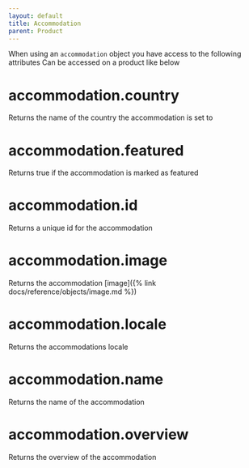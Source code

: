 ```yaml
---
layout: default
title: Accommodation
parent: Product
---
```

When using an `accommodation` object you have access to the following attributes
Can be accessed on a product like below

# accommodation.country

Returns the name of the country the accommodation is set to

# accommodation.featured

Returns true if the accommodation is marked as featured

# accommodation.id

Returns a unique id for the accommodation

# accommodation.image

Returns the accommodation [image]({% link docs/reference/objects/image.md %})

# accommodation.locale

Returns the accommodations locale 

# accommodation.name

Returns the name of the accommodation

# accommodation.overview

Returns the overview of the accommodation

